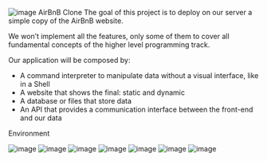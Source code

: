 ![image](https://github.com/NGONORMALIA/AirBnB_clone/assets/137868819/6ca8b592-6482-499d-97e1-b0496ebed1aa)
AirBnB Clone
The goal of this project is to deploy on our server a simple copy of the AirBnB website.

We won’t implement all the features, only some of them to cover all fundamental concepts of the higher level programming track.

Our application will be composed by:

- A command interpreter to manipulate data without a visual interface, like in a Shell
- A website that shows the final: static and dynamic
- A database or files that store data
- An API that provides a communication interface between the front-end and our data

Environment

![image](https://github.com/NGONORMALIA/AirBnB_clone/assets/137868819/69214008-6e01-4002-aa92-bdc8e91975e7) 
![image](https://github.com/NGONORMALIA/AirBnB_clone/assets/137868819/f70a9dd2-9e71-4609-99e0-3dbe4bbc56a1) 
![image](https://github.com/NGONORMALIA/AirBnB_clone/assets/137868819/be37d024-7bfa-4eb8-8576-a31b4601c3f5)
![image](https://github.com/NGONORMALIA/AirBnB_clone/assets/137868819/150f41fb-e608-4ed9-a48a-05c8c500948b)
![image](https://github.com/NGONORMALIA/AirBnB_clone/assets/137868819/f5da3ada-fcc2-45c8-893d-514c67a901bc) 
![image](https://github.com/NGONORMALIA/AirBnB_clone/assets/137868819/ed035416-c0a6-43ca-9be4-c02446ae663b) 
![image](https://github.com/NGONORMALIA/AirBnB_clone/assets/137868819/cdf0f8d9-6697-4ecf-a7ba-94c5ba0c6bba)



